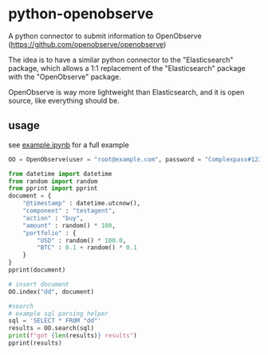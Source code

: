 # python-openobserve
A python connector to submit information to OpenObserve (https://github.com/openobserve/openobserve)

The idea is to have a similar python connector to the "Elasticsearch" package, which allows a 1:1 replacement of the "Elasticsearch" package with the "OpenObserve" package.

OpenObserve is way more lightweight than Elasticsearch, and it is open source, like everything should be.

## usage

see [example.ipynb](example.ipynb) for a full example

```python
OO = OpenObserve(user = "root@example.com", password = "Complexpass#123")

from datetime import datetime
from random import random
from pprint import pprint
document = {
    "@timestamp" : datetime.utcnow(),
    "component" : "testagent",
    "action" : "buy", 
    "amount" : random() * 100,
    "portfolio" : {
        "USD" : random() * 100.0,
        "BTC" : 0.1 + random() * 0.1
    }
}
pprint(document)

# insert document
OO.index("dd", document)

#search
# example sql parsing helper
sql = 'SELECT * FROM "dd"'
results = OO.search(sql)
print(f"got {len(results)} results")
pprint(results)
```